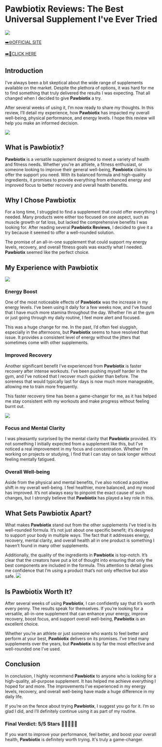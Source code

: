 # Pawbiotix Reviews: The Best Universal Supplement I've Ever Tried

[![](https://static.vecteezy.com/system/resources/thumbnails/019/896/014/small/buy-now-gradient-button-with-cart-symbol-buy-now-illustration-png.png)](https://edetoop.top/lander/sugarpreland-1/pawbiotix.html) 

[➡️🌐OFFICIAL SITE](https://edetoop.top/lander/sugarpreland-1/pawbiotix.html) 

[➡️🔗CLICK HERE](https://edetoop.top/lander/sugarpreland-1/pawbiotix.html) 


## Introduction

I’ve always been a bit skeptical about the wide range of supplements available on the market. Despite the plethora of options, it was hard for me to find something that truly delivered the results I was expecting. That all changed when I decided to give **Pawbiotix** a try.

After several weeks of using it, I’m now ready to share my thoughts. In this review, I’ll detail my experience, how **Pawbiotix** has impacted my overall well-being, physical performance, and energy levels. I hope this review will help you make an informed decision. 

[![](https://wallpapers.com/images/hd/red-order-now-button-udg4jcj4arvn8b0n-2.png)](https://edetoop.top/lander/sugarpreland-1/pawbiotix.html)  

## What is Pawbiotix?

**Pawbiotix** is a versatile supplement designed to meet a variety of health and fitness needs. Whether you're an athlete, a fitness enthusiast, or someone looking to improve their general well-being, **Pawbiotix** claims to offer the support you need. With its balanced formula and high-quality ingredients, it promises to provide everything from enhanced energy and improved focus to better recovery and overall health benefits.

## Why I Chose Pawbiotix

For a long time, I struggled to find a supplement that could offer everything I needed. Many products were either too focused on one aspect, such as muscle growth or fat loss, but lacked the comprehensive benefits I was looking for. After reading several **Pawbiotix Reviews**, I decided to give it a try because it seemed to offer a well-rounded solution.

The promise of an all-in-one supplement that could support my energy levels, recovery, and overall fitness goals was exactly what I needed. **Pawbiotix** seemed like the perfect choice.

## My Experience with Pawbiotix

[![](https://static.vecteezy.com/system/resources/thumbnails/019/896/014/small/buy-now-gradient-button-with-cart-symbol-buy-now-illustration-png.png)](https://edetoop.top/lander/sugarpreland-1/pawbiotix.html)

### Energy Boost

One of the most noticeable effects of **Pawbiotix** was the increase in my energy levels. I’ve been using it daily for a few weeks now, and I’ve found that I have much more stamina throughout the day. Whether I’m at the gym or just going through my daily routine, I feel more alert and focused.

This was a huge change for me. In the past, I’d often feel sluggish, especially in the afternoons, but **Pawbiotix** seems to have resolved that issue. It provides a consistent level of energy without the jitters that sometimes come with other supplements.

### Improved Recovery

Another significant benefit I’ve experienced from **Pawbiotix** is faster recovery after intense workouts. I’ve been pushing myself harder in the gym, and I’ve noticed that I recover much quicker than before. The soreness that would typically last for days is now much more manageable, allowing me to train more frequently.

This faster recovery time has been a game-changer for me, as it has helped me stay consistent with my workouts and make progress without feeling burnt out.

[![](https://wallpapers.com/images/hd/red-order-now-button-udg4jcj4arvn8b0n-2.png)](https://edetoop.top/lander/sugarpreland-1/pawbiotix.html)  

### Focus and Mental Clarity

I was pleasantly surprised by the mental clarity that **Pawbiotix** provided. It’s not something I initially expected from a supplement like this, but I’ve noticed a real improvement in my focus and concentration. Whether I’m working on projects or studying, I find that I can stay on task longer without feeling mentally fatigued.

### Overall Well-being

Aside from the physical and mental benefits, I’ve also noticed a positive shift in my overall well-being. I feel healthier, more balanced, and my mood has improved. It’s not always easy to pinpoint the exact cause of such changes, but I strongly believe that **Pawbiotix** has played a key role in this.

## What Sets Pawbiotix Apart?

What makes **Pawbiotix** stand out from the other supplements I’ve tried is its well-rounded formula. It’s not just about one specific benefit; it’s designed to support your body in multiple ways. The fact that it addresses energy, recovery, mental clarity, and overall health all in one product is something I haven’t found in many other supplements.

Additionally, the quality of the ingredients in **Pawbiotix** is top-notch. It’s clear that the creators have put a lot of thought into ensuring that only the best components are included in the formula. This attention to detail gives me confidence that I’m using a product that’s not only effective but also safe.
[![](https://static.vecteezy.com/system/resources/thumbnails/019/896/014/small/buy-now-gradient-button-with-cart-symbol-buy-now-illustration-png.png)](https://edetoop.top/lander/sugarpreland-1/pawbiotix.html)
## Is Pawbiotix Worth It?

After several weeks of using **Pawbiotix**, I can confidently say that it’s worth every penny. The results speak for themselves. If you’re looking for a versatile, all-in-one supplement that can enhance your energy, improve recovery, boost focus, and support overall well-being, **Pawbiotix** is an excellent choice.

Whether you’re an athlete or just someone who wants to feel better and perform at your best, **Pawbiotix** delivers on its promises. I’ve tried many supplements over the years, but **Pawbiotix** is by far the most effective and well-rounded one I’ve used.

## Conclusion

In conclusion, I highly recommend **Pawbiotix** to anyone who is looking for a high-quality, all-purpose supplement. It has helped me achieve everything I hoped for and more. The improvements I’ve experienced in my energy levels, recovery, and overall well-being have made a huge difference in my daily life.

If you’re on the fence about trying **Pawbiotix**, I suggest you go for it. I’m so glad I did, and I’ll definitely continue using it as part of my routine.

### Final Verdict: 5/5 Stars 🌟🌟🌟🌟🌟

If you want to improve your performance, feel better, and boost your overall health, **Pawbiotix** is definitely worth trying. It's truly a game-changer.
